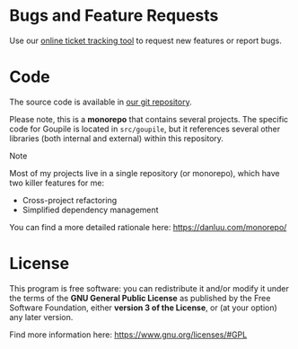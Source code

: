 # Bugs and Feature Requests

Use our [online ticket tracking tool](https://codeberg.org/Koromix/goupile/issues) to request new features or report bugs.

# Code

The source code is available in [our git repository](https://codeberg.org/Koromix/rygel).

Please note, this is a **monorepo** that contains several projects. The specific code for Goupile is located in `src/goupile`, but it references several other libraries (both internal and external) within this repository.

> [!NOTE]
> Most of my projects live in a single repository (or monorepo), which have two killer features for me:
>
> - Cross-project refactoring
> - Simplified dependency management
>
> You can find a more detailed rationale here: https://danluu.com/monorepo/

# License

This program is free software: you can redistribute it and/or modify it under the terms of the **GNU General Public License** as published by the Free Software Foundation, either **version 3 of the License**, or (at your option) any later version.

Find more information here: https://www.gnu.org/licenses/#GPL
